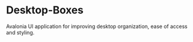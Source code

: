 # Desktop-Boxes
Avalonia UI application for improving desktop organization, ease of access and styling.

